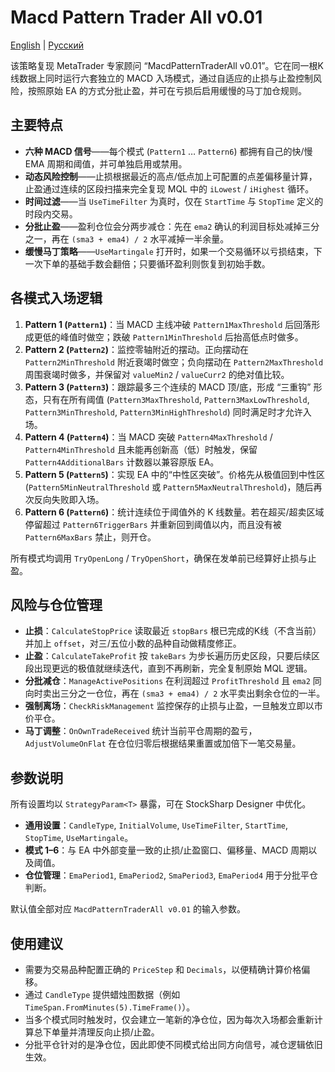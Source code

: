 # Macd Pattern Trader All v0.01
[English](README.md) | [Русский](README_ru.md)

该策略复现 MetaTrader 专家顾问 “MacdPatternTraderAll v0.01”。它在同一根K线数据上同时运行六套独立的 MACD 入场模式，通过自适应的止损与止盈控制风险，按照原始 EA 的方式分批止盈，并可在亏损后启用缓慢的马丁加仓规则。

## 主要特点

- **六种 MACD 信号**——每个模式 (`Pattern1` … `Pattern6`) 都拥有自己的快/慢 EMA 周期和阈值，并可单独启用或禁用。
- **动态风险控制**——止损根据最近的高点/低点加上可配置的点差偏移量计算，止盈通过连续的区段扫描来完全复现 MQL 中的 `iLowest` / `iHighest` 循环。
- **时间过滤**——当 `UseTimeFilter` 为真时，仅在 `StartTime` 与 `StopTime` 定义的时段内交易。
- **分批止盈**——盈利仓位会分两步减仓：先在 `ema2` 确认的利润目标处减掉三分之一，再在 `(sma3 + ema4) / 2` 水平减掉一半余量。
- **缓慢马丁策略**——`UseMartingale` 打开时，如果一个交易循环以亏损结束，下一次下单的基础手数会翻倍；只要循环盈利则恢复到初始手数。

## 各模式入场逻辑

1. **Pattern 1 (`Pattern1`)**：当 MACD 主线冲破 `Pattern1MaxThreshold` 后回落形成更低的峰值时做空；跌破 `Pattern1MinThreshold` 后抬高低点时做多。
2. **Pattern 2 (`Pattern2`)**：监控零轴附近的摆动。正向摆动在 `Pattern2MinThreshold` 附近衰竭时做空；负向摆动在 `Pattern2MaxThreshold` 周围衰竭时做多，并保留对 `valueMin2` / `valueCurr2` 的绝对值比较。
3. **Pattern 3 (`Pattern3`)**：跟踪最多三个连续的 MACD 顶/底，形成 “三重钩” 形态，只有在所有阈值 (`Pattern3MaxThreshold`, `Pattern3MaxLowThreshold`, `Pattern3MinThreshold`, `Pattern3MinHighThreshold`) 同时满足时才允许入场。
4. **Pattern 4 (`Pattern4`)**：当 MACD 突破 `Pattern4MaxThreshold` / `Pattern4MinThreshold` 且未能再创新高（低）时触发，保留 `Pattern4AdditionalBars` 计数器以兼容原版 EA。
5. **Pattern 5 (`Pattern5`)**：实现 EA 中的“中性区突破”。价格先从极值回到中性区 (`Pattern5MinNeutralThreshold` 或 `Pattern5MaxNeutralThreshold`)，随后再次反向失败即入场。
6. **Pattern 6 (`Pattern6`)**：统计连续位于阈值外的 K 线数量。若在超买/超卖区域停留超过 `Pattern6TriggerBars` 并重新回到阈值以内，而且没有被 `Pattern6MaxBars` 禁止，则开仓。

所有模式均调用 `TryOpenLong` / `TryOpenShort`，确保在发单前已经算好止损与止盈。

## 风险与仓位管理

- **止损**：`CalculateStopPrice` 读取最近 `stopBars` 根已完成的K线（不含当前）并加上 `offset`，对三/五位小数的品种自动做精度修正。
- **止盈**：`CalculateTakeProfit` 按 `takeBars` 为步长遍历历史区段，只要后续区段出现更远的极值就继续迭代，直到不再刷新，完全复制原始 MQL 逻辑。
- **分批减仓**：`ManageActivePositions` 在利润超过 `ProfitThreshold` 且 `ema2` 同向时卖出三分之一仓位，再在 `(sma3 + ema4) / 2` 水平卖出剩余仓位的一半。
- **强制离场**：`CheckRiskManagement` 监控保存的止损与止盈，一旦触发立即以市价平仓。
- **马丁调整**：`OnOwnTradeReceived` 统计当前平仓周期的盈亏，`AdjustVolumeOnFlat` 在仓位归零后根据结果重置或加倍下一笔交易量。

## 参数说明

所有设置均以 `StrategyParam<T>` 暴露，可在 StockSharp Designer 中优化。

- **通用设置**：`CandleType`, `InitialVolume`, `UseTimeFilter`, `StartTime`, `StopTime`, `UseMartingale`。
- **模式 1–6**：与 EA 中外部变量一致的止损/止盈窗口、偏移量、MACD 周期以及阈值。
- **仓位管理**：`EmaPeriod1`, `EmaPeriod2`, `SmaPeriod3`, `EmaPeriod4` 用于分批平仓判断。

默认值全部对应 `MacdPatternTraderAll v0.01` 的输入参数。

## 使用建议

- 需要为交易品种配置正确的 `PriceStep` 和 `Decimals`，以便精确计算价格偏移。
- 通过 `CandleType` 提供蜡烛图数据（例如 `TimeSpan.FromMinutes(5).TimeFrame()`）。
- 当多个模式同时触发时，仅会建立一笔新的净仓位，因为每次入场都会重新计算总下单量并清理反向止损/止盈。
- 分批平仓针对的是净仓位，因此即使不同模式给出同方向信号，减仓逻辑依旧生效。

